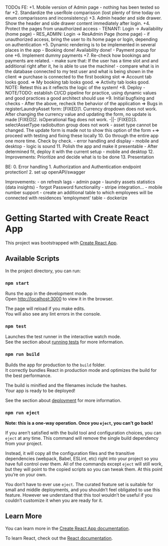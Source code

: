 TODOs
FE:
    +1. Mobile version of Admin page - nothing has been tested so far
    +2. Standardize the userRole comparisson (lost plenty of time today on enum comparissons and inconsistency)
    +3. Admin header and side drawer. Show the header and side drawer content immediately after login.
    +4. Protect the pages from unauthorized access
        - TENANT: Login -> Availability (home page)
        - RES_ADMIN: Login -> ResAdmin Page (home page)
        - if unauthorized access, bring the user to its home page or login, depending on authentication
    +5. Dynamic rendering is to be implemented in several places in the app
        - Booking done! Availability done!
        - Payment popup for one
    +6. Implement dummy payments
    +7. Re-check how bookings and payments are related.
        - make sure that: If the user has a time slot and and additional right after it, he is able to use the machine!
        - compare what is in the database connected to my test user and what is being shown in the client
        => purchase is connected to the first booking slot
        => Account tab looks good.
        => My booking tab looks good.
        => Activity tab looks good. NOTE: Retest this as it reflects the logic of the system!
    +8. Deploy
        - NOTE/TODO: establish CI/CD pipeline for practice, using dynamic values and good practices a good architect should use
    +9. Initial bugfixing and checks
        - After the above, recheck the behavior of the application
            => Bugs in registerLaundryAsset form:
                [FIXED]1. Currency dropdown does not work. After changing the currency value and updating the form, no update is made
                [FIXED]2. isOperational flag does not work. -||-
                [FIXED]3. selectAssetType radiobutton group does not work
                    - asset type cannot be changed. The update form is made not to show this option of the form
            +=> proceed with testing and fixing these locally
    10. Go through the entire app one more time. Check by check.
        - error handling and display
        - mobile and desktop
        - logic is sound
    11. Polish the app and make it presentable
        - After determined fit, deploy it with the current setup
        - mobile and desktop
    12. Improvements: Prioritize and decide what is to be done
    13. Presentation

BE:
    0. Error handling
    1. Authorization and Authentication endpoint protection!
    2. set up openAPI/swagger

Improvements:
    - on refresh lags
    - admin page - laundry assets statistics (data insights)
    - forgot Password functionality
    - stripe integration...
    - mobile number support
    - create an additional table to which employees will be connected with residences 'employment' table
    - dockerize

# Getting Started with Create React App

This project was bootstrapped with [Create React App](https://github.com/facebook/create-react-app).

## Available Scripts

In the project directory, you can run:

### `npm start`

Runs the app in the development mode.\
Open [http://localhost:3000](http://localhost:3000) to view it in the browser.

The page will reload if you make edits.\
You will also see any lint errors in the console.

### `npm test`

Launches the test runner in the interactive watch mode.\
See the section about [running tests](https://facebook.github.io/create-react-app/docs/running-tests) for more information.

### `npm run build`

Builds the app for production to the `build` folder.\
It correctly bundles React in production mode and optimizes the build for the best performance.

The build is minified and the filenames include the hashes.\
Your app is ready to be deployed!

See the section about [deployment](https://facebook.github.io/create-react-app/docs/deployment) for more information.

### `npm run eject`

**Note: this is a one-way operation. Once you `eject`, you can’t go back!**

If you aren’t satisfied with the build tool and configuration choices, you can `eject` at any time. This command will remove the single build dependency from your project.

Instead, it will copy all the configuration files and the transitive dependencies (webpack, Babel, ESLint, etc) right into your project so you have full control over them. All of the commands except `eject` will still work, but they will point to the copied scripts so you can tweak them. At this point you’re on your own.

You don’t have to ever use `eject`. The curated feature set is suitable for small and middle deployments, and you shouldn’t feel obligated to use this feature. However we understand that this tool wouldn’t be useful if you couldn’t customize it when you are ready for it.

## Learn More

You can learn more in the [Create React App documentation](https://facebook.github.io/create-react-app/docs/getting-started).

To learn React, check out the [React documentation](https://reactjs.org/).
